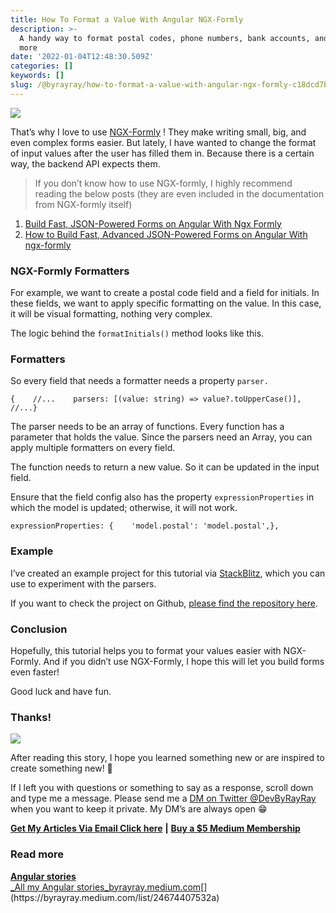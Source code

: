 ```yaml
---
title: How To Format a Value With Angular NGX-Formly
description: >-
  A handy way to format postal codes, phone numbers, bank accounts, and so much
  more
date: '2022-01-04T12:48:30.509Z'
categories: []
keywords: []
slug: /@byrayray/how-to-format-a-value-with-angular-ngx-formly-c18dcd7be647
---
```


![](/Users/devbyrayray/Downloads/medium-export-a7b31d8cfbafc479a349e86525a0598d57555fb548cdfad5aa20f48d7b4db09d/posts/md_1664876347726/img/1__O__EKcNrJVWS18ZG__bP1FtA.png)

That’s why I love to use [NGX-Formly](https://formly.dev/) ! They make writing small, big, and even complex forms easier. But lately, I have wanted to change the format of input values after the user has filled them in. Because there is a certain way, the backend API expects them.

> If you don’t know how to use NGX-formly, I highly recommend reading the below posts (they are even included in the documentation from NGX-formly itself)

1.  [Build Fast, JSON-Powered Forms on Angular With Ngx Formly](https://betterprogramming.pub/build-fast-json-powered-forms-on-angular-with-ngx-formly-b7a00733e66e)
2.  [How to Build Fast, Advanced JSON-Powered Forms on Angular With ngx-formly](https://betterprogramming.pub/build-fast-json-powered-forms-on-angular-with-ngx-formly-b7a00733e66e)

### NGX-Formly Formatters

For example, we want to create a postal code field and a field for initials. In these fields, we want to apply specific formatting on the value. In this case, it will be visual formatting, nothing very complex.

The logic behind the `formatInitials()` method looks like this.

### Formatters

So every field that needs a formatter needs a property `parser.`

```
{    //...    parsers: [(value: string) => value?.toUpperCase()],    //...}
```

The parser needs to be an array of functions. Every function has a parameter that holds the value. Since the parsers need an Array, you can apply multiple formatters on every field.

The function needs to return a new value. So it can be updated in the input field.

Ensure that the field config also has the property `expressionProperties` in which the model is updated; otherwise, it will not work.

```
expressionProperties: {    'model.postal': 'model.postal',},
```

### Example

I’ve created an example project for this tutorial via [StackBlitz](https://stackblitz.com/edit/angular-vibhz9?file=src%2Fapp%2Fapp.component.ts), which you can use to experiment with the parsers.

If you want to check the project on Github, [please find the repository here](https://github.com/devbyray/angular-ngx-formly-value-formatter-parser).

### Conclusion

Hopefully, this tutorial helps you to format your values easier with NGX-Formly. And if you didn’t use NGX-Formly, I hope this will let you build forms even faster!

Good luck and have fun.

### Thanks!

![](/Users/devbyrayray/Downloads/medium-export-a7b31d8cfbafc479a349e86525a0598d57555fb548cdfad5aa20f48d7b4db09d/posts/md_1664876347726/img/0__7pa1RpRxXqdkgYAJ.jpg)

After reading this story, I hope you learned something new or are inspired to create something new! 🤗

If I left you with questions or something to say as a response, scroll down and type me a message. Please send me a [DM on Twitter @DevByRayRay](https://twitter.com/@devbyrayray) when you want to keep it private. My DM’s are always open 😁

[**Get My Articles Via Email Click here**](https://byrayray.medium.com/subscribe) **|** [**Buy a $5 Medium Membership**](https://byrayray.medium.com/membership)

### Read more

[**Angular stories**  
_All my Angular stories_byrayray.medium.com](https://byrayray.medium.com/list/24674407532a "https://byrayray.medium.com/list/24674407532a")[](https://byrayray.medium.com/list/24674407532a)